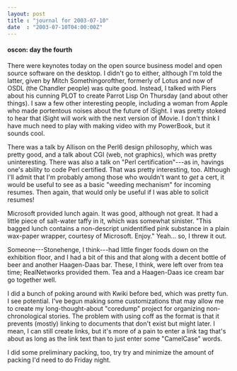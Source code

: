 ```yaml
---
layout: post
title : "journal for 2003-07-10"
date  : "2003-07-10T04:00:00Z"
---
```

<h4>oscon: day the fourth</h4>There were keynotes today on the open source business model and open source software on the desktop.  I didn't go to either, although I'm told the latter, given by Mitch Somethingorofther, formerly of Lotus and now of OSDL (the Chandler people) was quite good.  Instead, I talked with Piers about his cunning PLOT to create Parrot Lisp On Thursday (and about other things).  I saw a few other interesting people, including a woman from Apple who made portentous noises about the future of iSight.  I was pretty stoked to hear that iSight will work with the next version of iMovie.  I don't think I have much need to play with making video with my PowerBook, but it sounds cool.

There was a talk by Allison on the Perl6 design philosophy, which was pretty good, and a talk about CGI (web, not graphics), which was pretty uninteresting. There was also a talk on "Perl certification"---as in, havings one's ability to code Perl certified.  That was pretty interesting, too.  Although I'll admit that I'm probably among those who wouldn't want to <em>get</em> a cert, it would be useful to see as a basic "weeding mechanism" for incoming resumes. Then again, that would only be useful if I was able to solicit resumes!

Microsoft provided lunch again.  It was good, although not great.  It had a little piece of salt-water taffy in it, which was somewhat sinister.  "This bagged lunch contains a non-descript unidentified pink substance in a plain wax-paper wrapper, courtesy of Microsoft.  Enjoy."  Yeah... so, I threw it out.

Someone---Stonehenge, I think---had little finger foods down on the exhibition floor, and I had a bit of this and that along with a decent bottle of beer and another Haagen-Daas bar.  These, I think, were left over from tea time; RealNetworks provided them.  Tea and a Haagen-Daas ice cream bar go together well.

I did a bunch of poking around with Kwiki before bed, which was pretty fun.  I see potential.  I've begun making some customizations that may allow me to create my long-thought-about "coredump" project for organizing non-chronological stories.  The problem with using coff as the format is that it prevents (mostly) linking to documents that don't exist but might later.  I mean, I can still create links, but it's more of a pain to enter a link tag that's about as long as the link text than to just enter some "CamelCase" words.

I did some preliminary packing, too, try try and minimize the amount of packing I'd need to do Friday night.

